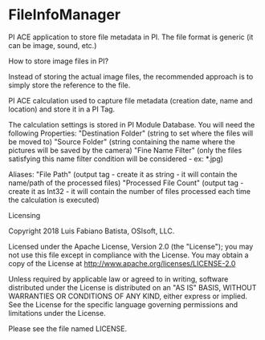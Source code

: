 # FileInfoManager
PI ACE application to store file metadata in PI. The file format is generic (it can be image, sound, etc.) 

How to store image files in PI?

Instead of storing the actual image files, the recommended approach is
to simply store the reference to the file.

PI ACE calculation used to capture file metadata (creation date, name
and location) and store it in a PI Tag.

The calculation settings is stored in PI Module Database. You will need
the following Properties:
"Destination Folder" (string to set where the files will be moved to)
"Source Folder" (string containing the name where the pictures will be
saved by the camera)
"Fine Name Filter" (only the files satisfying this name filter condition
will be considered - ex: *.jpg)

Aliases:
"File Path" (output tag - create it as string - it will contain the
name/path of the processed files)
"Processed File Count" (output tag - create it as Int32 - it will
contain the number of files processed each time the calculation is
executed)

Licensing

Copyright 2018 Luis Fabiano Batista, OSIsoft, LLC.

Licensed under the Apache License, Version 2.0 (the "License"); you may
not use this file except in compliance with the License. You may obtain
a copy of the License at http://www.apache.org/licenses/LICENSE-2.0

Unless required by applicable law or agreed to in writing, software
distributed under the License is distributed on an "AS IS" BASIS,
WITHOUT WARRANTIES OR CONDITIONS OF ANY KIND, either express or implied.
See the License for the specific language governing permissions and
limitations under the License.

Please see the file named LICENSE.
